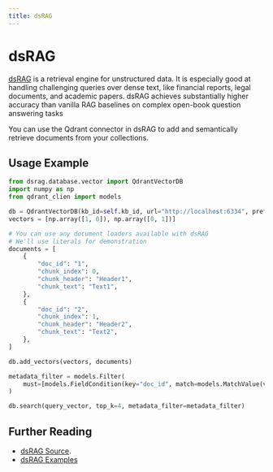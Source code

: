 ```yaml
---
title: dsRAG
---
```


# dsRAG

[dsRAG](https://github.com/D-Star-AI/dsRAG) is a retrieval engine for unstructured data. It is especially good at handling challenging queries over dense text, like financial reports, legal documents, and academic papers. dsRAG achieves substantially higher accuracy than vanilla RAG baselines on complex open-book question answering tasks

You can use the Qdrant connector in dsRAG to add and semantically retrieve documents from your collections.

## Usage Example

```python
from dsrag.database.vector import QdrantVectorDB
import numpy as np
from qdrant_clien import models

db = QdrantVectorDB(kb_id=self.kb_id, url="http://localhost:6334", prefer_grpc=True)
vectors = [np.array([1, 0]), np.array([0, 1])]

# You can use any document loaders available with dsRAG
# We'll use literals for demonstration
documents = [
    {
        "doc_id": "1",
        "chunk_index": 0,
        "chunk_header": "Header1",
        "chunk_text": "Text1",
    },
    {
        "doc_id": "2",
        "chunk_index": 1,
        "chunk_header": "Header2",
        "chunk_text": "Text2",
    },
]

db.add_vectors(vectors, documents)

metadata_filter = models.Filter(
    must=[models.FieldCondition(key="doc_id", match=models.MatchValue(value="1"))]
)

db.search(query_vector, top_k=4, metadata_filter=metadata_filter)
```

## Further Reading

- [dsRAG Source](https://github.com/D-Star-AI/dsRAG).
- [dsRAG Examples](https://github.com/D-Star-AI/dsRAG/tree/main/examples)
